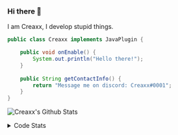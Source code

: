 ### Hi there 👋

I am Creaxx, I develop stupid things. 

```java
public class Creaxx implements JavaPlugin {

    public void onEnable() {
        System.out.println("Hello there!");
    }
    
    public String getContactInfo() {
        return "Message me on discord: Creaxx#0001";
    }
}
```

![Creaxx's Github Stats](https://github-readme-stats.vercel.app/api?username=CreaxxOG&show_icons=true&theme=dark&count_private=true)

<details>
  <summary>Code Stats</summary>

<!--START_SECTION:waka-->
![Code Time](http://img.shields.io/badge/Code%20Time-1%2C361%20hrs%2017%20mins-blue)

![Lines of code](https://img.shields.io/badge/From%20Hello%20World%20I%27ve%20Written-595.2%20thousand%20lines%20of%20code-blue)

**🐱 My GitHub Data** 

> 📦 66.4 kB Used in GitHub's Storage 
 > 
> 🏆 1,990 Contributions in the Year 2023
 > 
> 🚫 Not Opted to Hire
 > 
> 📜 4 Public Repositories 
 > 
> 🔑 2 Private Repositories 
 > 
**I'm a Night 🦉** 

```text
🌞 Morning                306 commits         ██░░░░░░░░░░░░░░░░░░░░░░░   06.88 % 
🌆 Daytime                1887 commits        ███████████░░░░░░░░░░░░░░   42.45 % 
🌃 Evening                2174 commits        ████████████░░░░░░░░░░░░░   48.91 % 
🌙 Night                  78 commits          ░░░░░░░░░░░░░░░░░░░░░░░░░   01.75 % 
```
📅 **I'm Most Productive on Saturday** 

```text
Monday                   553 commits         ███░░░░░░░░░░░░░░░░░░░░░░   12.44 % 
Tuesday                  616 commits         ███░░░░░░░░░░░░░░░░░░░░░░   13.86 % 
Wednesday                622 commits         ███░░░░░░░░░░░░░░░░░░░░░░   13.99 % 
Thursday                 673 commits         ████░░░░░░░░░░░░░░░░░░░░░   15.14 % 
Friday                   418 commits         ██░░░░░░░░░░░░░░░░░░░░░░░   09.40 % 
Saturday                 796 commits         ████░░░░░░░░░░░░░░░░░░░░░   17.91 % 
Sunday                   767 commits         ████░░░░░░░░░░░░░░░░░░░░░   17.26 % 
```


📊 **This Week I Spent My Time On** 

```text
💬 Programming Languages: 
Java                     18 hrs 34 mins      ███████████████████████░░   92.95 % 
XML                      37 mins             █░░░░░░░░░░░░░░░░░░░░░░░░   03.12 % 
Kotlin                   23 mins             ░░░░░░░░░░░░░░░░░░░░░░░░░   01.98 % 
GitIgnore file           15 mins             ░░░░░░░░░░░░░░░░░░░░░░░░░   01.31 % 
HTML                     7 mins              ░░░░░░░░░░░░░░░░░░░░░░░░░   00.63 % 

🔥 Editors: 
IntelliJ                 19 hrs 59 mins      █████████████████████████   100.00 % 
```

**I Mostly Code in Java** 

```text
Java                     56 repos            ███████████████████░░░░░░   75.68 % 
Kotlin                   10 repos            ███░░░░░░░░░░░░░░░░░░░░░░   13.51 % 
CSS                      2 repos             █░░░░░░░░░░░░░░░░░░░░░░░░   02.70 % 
JavaScript               2 repos             █░░░░░░░░░░░░░░░░░░░░░░░░   02.70 % 
EJS                      1 repo              ░░░░░░░░░░░░░░░░░░░░░░░░░   01.35 % 
```




 Last Updated on 24/06/2023 01:53:28 UTC
<!--END_SECTION:waka-->
</details>
